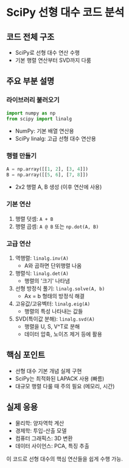 # SciPy 선형 대수 코드 분석
## 코드 전체 구조
- SciPy로 선형 대수 연산 수행
- 기본 행렬 연산부터 SVD까지 다룸

## 주요 부분 설명

### 라이브러리 불러오기
```python
import numpy as np
from scipy import linalg
```
- NumPy: 기본 배열 연산용
- SciPy linalg: 고급 선형 대수 연산용

### 행렬 만들기
```python
A = np.array([[1, 2], [3, 4]])
B = np.array([[5, 6], [7, 8]])
```
- 2x2 행렬 A, B 생성 (이후 연산에 사용)

### 기본 연산
1. 행렬 덧셈: `A + B`
2. 행렬 곱셈: `A @ B` 또는 `np.dot(A, B)`

### 고급 연산
1. 역행렬: `linalg.inv(A)`
   - A와 곱하면 단위행렬 나옴
2. 행렬식: `linalg.det(A)`
   - 행렬의 '크기' 나타냄
3. 선형 방정식 풀기: `linalg.solve(A, b)`
   - Ax = b 형태의 방정식 해결
4. 고유값/고유벡터: `linalg.eig(A)`
   - 행렬의 특성 나타내는 값들
5. SVD(특이값 분해): `linalg.svd(A)`
   - 행렬을 U, S, V^T로 분해
   - 데이터 압축, 노이즈 제거 등에 활용

## 핵심 포인트
- 선형 대수 기본 개념 실제 구현
- SciPy는 최적화된 LAPACK 사용 (빠름)
- 대규모 행렬 다룰 때 주의 필요 (메모리, 시간)

## 실제 응용
- 물리학: 양자역학 계산
- 경제학: 투입-산출 모델
- 컴퓨터 그래픽스: 3D 변환
- 데이터 사이언스: PCA, 특징 추출

이 코드로 선형 대수의 핵심 연산들을 쉽게 수행 가능. 